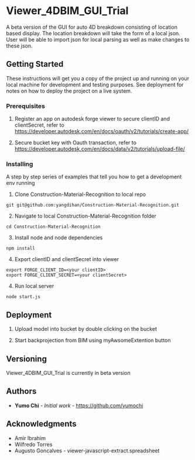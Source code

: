# Viewer_4DBIM_GUI_Trial
A beta version of the GUI for auto 4D breakdown consisting of location based display. The location breakdown will take the form of a local json. User will be able to import json for local parsing as well as make changes to these json.

## Getting Started

These instructions will get you a copy of the project up and running on your local machine for development and testing purposes. See deployment for notes on how to deploy the project on a live system.

### Prerequisites

1) Register an app on autodesk forge viewer to secure clientID and clientSecret, refer to https://developer.autodesk.com/en/docs/oauth/v2/tutorials/create-app/

2) Secure bucket key with Oauth transaction, refer to <br />
https://developer.autodesk.com/en/docs/data/v2/tutorials/upload-file/

### Installing

A step by step series of examples that tell you how to get a development env running

1) Clone Construction-Material-Recognition to local repo 
```
git git@github.com:yangdihan/Construction-Material-Recognition.git
```

2) Navigate to local Construction-Material-Recognition folder
```
cd Construction-Material-Recognition
```

3) Install node and node dependencies
```
npm install
```
4) Export clientID and clientSecret into viewer
```
export FORGE_CLIENT_ID=<your clientID>
export FORGE_CLIENT_SECRET=<your clientSecret>
```

4) Run local server 
```
node start.js
```

## Deployment

1) Upload model into bucket by double clicking on the bucket

2) Start backprojection from BIM using myAwsomeExtention button 


## Versioning

Viewer_4DBIM_GUI_Trial is currently in beta version


## Authors

* **Yumo Chi** - *Initial work* - https://github.com/yumochi

## Acknowledgments

* Amir Ibrahim
* Wilfredo Torres
* Augusto Goncalves - viewer-javascript-extract.spreadsheet
